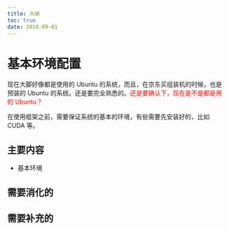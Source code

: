 ```yaml
---
title: 大纲
toc: true
date: 2018-09-01
---
```



# 基本环境配置

现在大脚好像都是使用的 Ubuntu 的系统，而且，在京东买组装机的时候，也是预装的 Ubuntu 的系统。还是要完全熟悉的。<span style="color:red;">还是要确认下，现在是不是都是用的 Ubuntu？</span>

在使用框架之前，需要保证系统的基本的环境，有些需要先安装好的，比如 CUDA 等。


## 主要内容

- 基本环境


## 需要消化的





## 需要补充的
